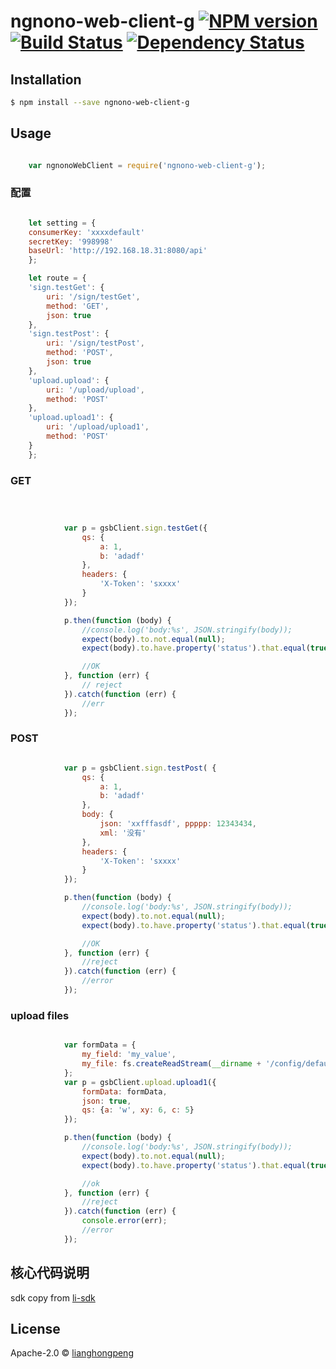 # ngnono-web-client-g [![NPM version][npm-image]][npm-url] [![Build Status][travis-image]][travis-url] [![Dependency Status][daviddm-image]][daviddm-url]
> 

## Installation

```sh
$ npm install --save ngnono-web-client-g
```

## Usage

```js

    var ngnonoWebClient = require('ngnono-web-client-g');
```

### 配置



```js

    let setting = {
    consumerKey: 'xxxxdefault'
    secretKey: '998998'
    baseUrl: 'http://192.168.18.31:8080/api'
    };

    let route = {
    'sign.testGet': {
        uri: '/sign/testGet',
        method: 'GET',
        json: true
    },
    'sign.testPost': {
        uri: '/sign/testPost',
        method: 'POST',
        json: true
    },
    'upload.upload': {
        uri: '/upload/upload',
        method: 'POST'
    },
    'upload.upload1': {
        uri: '/upload/upload1',
        method: 'POST'
    }
    };


```

### GET


```js

            

            var p = gsbClient.sign.testGet({
                qs: {
                    a: 1,
                    b: 'adadf'
                },
                headers: {
                    'X-Token': 'sxxxx'
                }
            });

            p.then(function (body) {
                //console.log('body:%s', JSON.stringify(body));
                expect(body).to.not.equal(null);
                expect(body).to.have.property('status').that.equal(true);

                //OK
            }, function (err) {
                // reject
            }).catch(function (err) {
                //err
            });

```

### POST

```js

            var p = gsbClient.sign.testPost( {
                qs: {
                    a: 1,
                    b: 'adadf'
                },
                body: {
                    json: 'xxfffasdf', ppppp: 12343434,
                    xml: '没有'
                },
                headers: {
                    'X-Token': 'sxxxx'
                }
            });

            p.then(function (body) {
                //console.log('body:%s', JSON.stringify(body));
                expect(body).to.not.equal(null);
                expect(body).to.have.property('status').that.equal(true);

                //OK
            }, function (err) {
                //reject
            }).catch(function (err) {
                //error
            });

```

### upload files

```js

            var formData = {
                my_field: 'my_value',
                my_file: fs.createReadStream(__dirname + '/config/default.yml')
            };
            var p = gsbClient.upload.upload1({
                formData: formData,
                json: true,
                qs: {a: 'w', xy: 6, c: 5}
            });

            p.then(function (body) {
                //console.log('body:%s', JSON.stringify(body));
                expect(body).to.not.equal(null);
                expect(body).to.have.property('status').that.equal(true);

                //ok
            }, function (err) {
                //reject
            }).catch(function (err) {
                console.error(err);
                //error
            });

```

## 核心代码说明

sdk copy from [li-sdk](https://github.com/liangyali/li-sdk)

## License

Apache-2.0 © [lianghongpeng](https://github.com/ngnono)




[npm-image]: https://badge.fury.io/js/ngnono-web-client-g.svg
[npm-url]: https://npmjs.org/package/ngnono-web-client-g
[travis-image]: https://travis-ci.org/ngnono/ngnono-web-client-g.svg?branch=master
[travis-url]: https://travis-ci.org/ngnono/ngnono-web-client-g
[daviddm-image]: https://david-dm.org/ngnono/ngnono-web-client-g.svg?theme=shields.io
[daviddm-url]: https://david-dm.org/ngnono/ngnono-web-client-g
